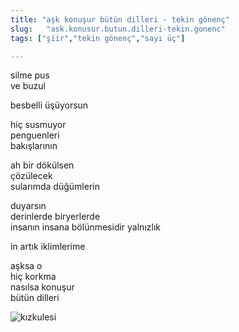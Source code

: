 ```yaml
---
title: "aşk konuşur bütün dilleri - tekin gönenç"
slug:   "ask.konusur.butun.dilleri-tekin.gonenc"
tags: ["şiir","tekin gönenç","sayı üç"]

---
```

silme pus    
ve buzul

besbelli üşüyorsun

hiç susmuyor  
penguenleri  
bakışlarının

ah bir dökülsen  
çözülecek  
sularımda düğümlerin

duyarsın  
derinlerde biryerlerde  
insanın insana bölünmesidir yalnızlık

in artık iklimlerime

aşksa o  
hiç korkma  
nasılsa konuşur  
bütün dilleri

![kızkulesi](/img/ky03_17.jpg)



